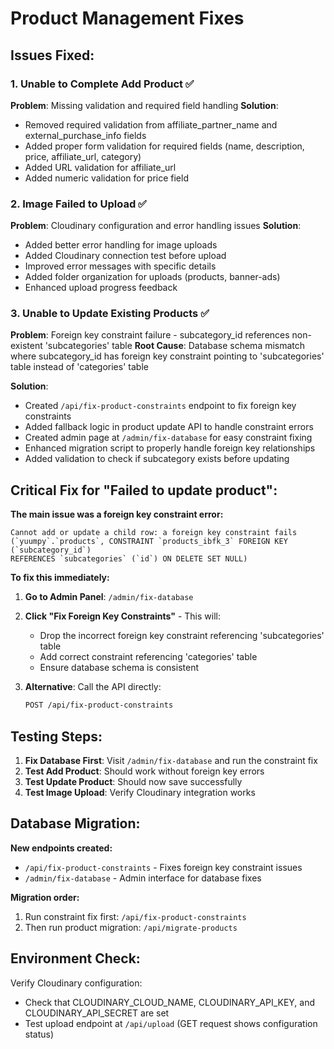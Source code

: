# Product Management Fixes

## Issues Fixed:

### 1. Unable to Complete Add Product ✅
**Problem**: Missing validation and required field handling
**Solution**: 
- Removed required validation from affiliate_partner_name and external_purchase_info fields
- Added proper form validation for required fields (name, description, price, affiliate_url, category)
- Added URL validation for affiliate_url
- Added numeric validation for price field

### 2. Image Failed to Upload ✅
**Problem**: Cloudinary configuration and error handling issues
**Solution**:
- Added better error handling for image uploads
- Added Cloudinary connection test before upload
- Improved error messages with specific details
- Added folder organization for uploads (products, banner-ads)
- Enhanced upload progress feedback

### 3. Unable to Update Existing Products ✅
**Problem**: Foreign key constraint failure - subcategory_id references non-existent 'subcategories' table
**Root Cause**: Database schema mismatch where subcategory_id has foreign key constraint pointing to 'subcategories' table instead of 'categories' table

**Solution**:
- Created `/api/fix-product-constraints` endpoint to fix foreign key constraints
- Added fallback logic in product update API to handle constraint errors
- Created admin page at `/admin/fix-database` for easy constraint fixing
- Enhanced migration script to properly handle foreign key relationships
- Added validation to check if subcategory exists before updating

## Critical Fix for "Failed to update product":

**The main issue was a foreign key constraint error:**
```
Cannot add or update a child row: a foreign key constraint fails 
(`yuumpy`.`products`, CONSTRAINT `products_ibfk_3` FOREIGN KEY (`subcategory_id`) 
REFERENCES `subcategories` (`id`) ON DELETE SET NULL)
```

**To fix this immediately:**

1. **Go to Admin Panel**: `/admin/fix-database`
2. **Click "Fix Foreign Key Constraints"** - This will:
   - Drop the incorrect foreign key constraint referencing 'subcategories' table
   - Add correct constraint referencing 'categories' table
   - Ensure database schema is consistent

3. **Alternative**: Call the API directly:
   ```bash
   POST /api/fix-product-constraints
   ```

## Testing Steps:

1. **Fix Database First**: Visit `/admin/fix-database` and run the constraint fix
2. **Test Add Product**: Should work without foreign key errors
3. **Test Update Product**: Should now save successfully
4. **Test Image Upload**: Verify Cloudinary integration works

## Database Migration:

**New endpoints created:**
- `/api/fix-product-constraints` - Fixes foreign key constraint issues
- `/admin/fix-database` - Admin interface for database fixes

**Migration order:**
1. Run constraint fix first: `/api/fix-product-constraints`
2. Then run product migration: `/api/migrate-products`

## Environment Check:

Verify Cloudinary configuration:
- Check that CLOUDINARY_CLOUD_NAME, CLOUDINARY_API_KEY, and CLOUDINARY_API_SECRET are set
- Test upload endpoint at `/api/upload` (GET request shows configuration status)